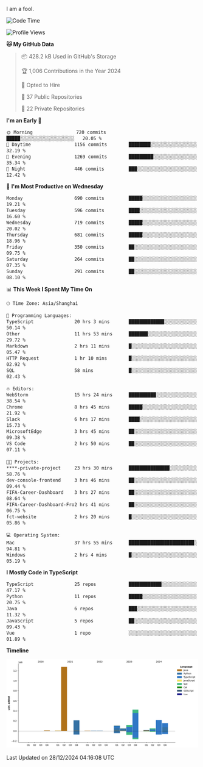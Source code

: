 I am a fool.

<!--START_SECTION:waka-->
![Code Time](http://img.shields.io/badge/Code%20Time-2%2C348%20hrs%2048%20mins-blue)

![Profile Views](http://img.shields.io/badge/Profile%20Views-0-blue)

**🐱 My GitHub Data** 

> 📦 428.2 kB Used in GitHub's Storage 
 > 
> 🏆 1,006 Contributions in the Year 2024
 > 
> 💼 Opted to Hire
 > 
> 📜 37 Public Repositories 
 > 
> 🔑 22 Private Repositories 
 > 
**I'm an Early 🐤** 

```text
🌞 Morning                720 commits         █████░░░░░░░░░░░░░░░░░░░░   20.05 % 
🌆 Daytime                1156 commits        ████████░░░░░░░░░░░░░░░░░   32.19 % 
🌃 Evening                1269 commits        █████████░░░░░░░░░░░░░░░░   35.34 % 
🌙 Night                  446 commits         ███░░░░░░░░░░░░░░░░░░░░░░   12.42 % 
```
📅 **I'm Most Productive on Wednesday** 

```text
Monday                   690 commits         █████░░░░░░░░░░░░░░░░░░░░   19.21 % 
Tuesday                  596 commits         ████░░░░░░░░░░░░░░░░░░░░░   16.60 % 
Wednesday                719 commits         █████░░░░░░░░░░░░░░░░░░░░   20.02 % 
Thursday                 681 commits         █████░░░░░░░░░░░░░░░░░░░░   18.96 % 
Friday                   350 commits         ██░░░░░░░░░░░░░░░░░░░░░░░   09.75 % 
Saturday                 264 commits         ██░░░░░░░░░░░░░░░░░░░░░░░   07.35 % 
Sunday                   291 commits         ██░░░░░░░░░░░░░░░░░░░░░░░   08.10 % 
```


📊 **This Week I Spent My Time On** 

```text
🕑︎ Time Zone: Asia/Shanghai

💬 Programming Languages: 
TypeScript               20 hrs 3 mins       █████████████░░░░░░░░░░░░   50.14 % 
Other                    11 hrs 53 mins      ███████░░░░░░░░░░░░░░░░░░   29.72 % 
Markdown                 2 hrs 11 mins       █░░░░░░░░░░░░░░░░░░░░░░░░   05.47 % 
HTTP Request             1 hr 10 mins        █░░░░░░░░░░░░░░░░░░░░░░░░   02.92 % 
SQL                      58 mins             █░░░░░░░░░░░░░░░░░░░░░░░░   02.43 % 

🔥 Editors: 
WebStorm                 15 hrs 24 mins      ██████████░░░░░░░░░░░░░░░   38.54 % 
Chrome                   8 hrs 45 mins       █████░░░░░░░░░░░░░░░░░░░░   21.92 % 
Slack                    6 hrs 17 mins       ████░░░░░░░░░░░░░░░░░░░░░   15.73 % 
MicrosoftEdge            3 hrs 45 mins       ██░░░░░░░░░░░░░░░░░░░░░░░   09.38 % 
VS Code                  2 hrs 50 mins       ██░░░░░░░░░░░░░░░░░░░░░░░   07.11 % 

🐱‍💻 Projects: 
****-private-project     23 hrs 30 mins      ███████████████░░░░░░░░░░   58.76 % 
dev-console-frontend     3 hrs 46 mins       ██░░░░░░░░░░░░░░░░░░░░░░░   09.44 % 
FIFA-Career-Dashboard    3 hrs 27 mins       ██░░░░░░░░░░░░░░░░░░░░░░░   08.64 % 
FIFA-Career-Dashboard-Fro2 hrs 41 mins       ██░░░░░░░░░░░░░░░░░░░░░░░   06.75 % 
fct-website              2 hrs 20 mins       █░░░░░░░░░░░░░░░░░░░░░░░░   05.86 % 

💻 Operating System: 
Mac                      37 hrs 55 mins      ████████████████████████░   94.81 % 
Windows                  2 hrs 4 mins        █░░░░░░░░░░░░░░░░░░░░░░░░   05.19 % 
```

**I Mostly Code in TypeScript** 

```text
TypeScript               25 repos            ████████████░░░░░░░░░░░░░   47.17 % 
Python                   11 repos            █████░░░░░░░░░░░░░░░░░░░░   20.75 % 
Java                     6 repos             ███░░░░░░░░░░░░░░░░░░░░░░   11.32 % 
JavaScript               5 repos             ██░░░░░░░░░░░░░░░░░░░░░░░   09.43 % 
Vue                      1 repo              ░░░░░░░░░░░░░░░░░░░░░░░░░   01.89 % 
```



**Timeline**

![Lines of Code chart](https://raw.githubusercontent.com/VeejaLiu/VeejaLiu/master/assets/bar_graph.png)


 Last Updated on 28/12/2024 04:16:08 UTC
<!--END_SECTION:waka-->
